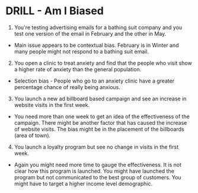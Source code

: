 # DRILL - Am I Biased #

1. You're testing advertising emails for a bathing suit company and you test one version of the email in February and the other in May.
- Main issue appears to be contextual bias.  February is in Winter and many people might not respond to a bathing suit email.

2. You open a clinic to treat anxiety and find that the people who visit show a higher rate of anxiety than the general population.
- Selection bias - People who go to an anxiety clinic have a greater percentage chance of really being anxious.

3. You launch a new ad billboard based campaign and see an increase in website visits in the first week.
- You need more than one week to get an idea of the effectiveness of the campaign.  There might be another factor that has caused the increase of website visits.  The bias might be in the placement of the billboards (area of town).

4. You launch a loyalty program but see no change in visits in the first week.
- Again you might need more time to gauge the effectiveness. It is not clear how this program is launched.  You might have launched the program but not communicated to the best group of customers.  You might have to target a higher income level demographic.